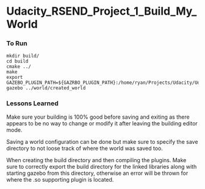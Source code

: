 # Udacity_RSEND_Project_1_Build_My_World


[image1]: ./Pictures/Perspective.png "Perspective Gazebo World"
[image2]: ./Pictures/Perspective_Model.png "Perspective Gazebo World Model"
[image3]: ./Pictures/Robot.png "Robot Model"

### To Run

```
mkdir build/
cd build
cmake ../
make
export GAZEBO_PLUGIN_PATH=${GAZRBO_PLUGIN_PATH}:/home/ryan/Projects/Udacity/Udacity_RSEND_Project_1_Build_My_World/build
gazebo ../world/created_world
```

### Lessons Learned

Make sure your building is 100% good before saving and exiting as there appears to be no way to change or modify it after leaving the building editor mode.

Saving a world configuration can be done but make sure to specify the save directory to not loose track of where the world was saved too.

When creating the build directory and then compiling the plugins.  Make sure to correctly export the build directory for the linked libraries along with starting gazebo from this directory, otherwise an error will be thrown for where the .so supporting plugin is located.

